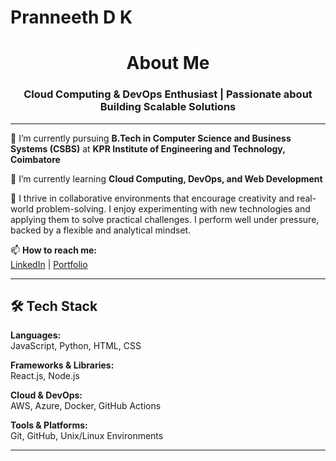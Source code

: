 # Pranneeth D K

<h1 align='center'> About Me </h1>

<h3 align="center">Cloud Computing & DevOps Enthusiast | Passionate about Building Scalable Solutions</h3>

---

🔭 I’m currently pursuing **B.Tech in Computer Science and Business Systems (CSBS)** at **KPR Institute of Engineering and Technology, Coimbatore**

🌱 I’m currently learning **Cloud Computing, DevOps, and Web Development**

👯 I thrive in collaborative environments that encourage creativity and real-world problem-solving. I enjoy experimenting with new technologies and applying them to solve practical challenges. I perform well under pressure, backed by a flexible and analytical mindset.

📫 **How to reach me:**  
[LinkedIn](https://www.linkedin.com/in/pranneethdk/) | [Portfolio](https://www.pranneethdk.com/)

---

## 🛠️ Tech Stack

**Languages:**  
JavaScript, Python, HTML, CSS

**Frameworks & Libraries:**  
React.js, Node.js

**Cloud & DevOps:**  
AWS, Azure, Docker, GitHub Actions

**Tools & Platforms:**  
Git, GitHub, Unix/Linux Environments

---

<!--## 📈 LeetCode Stats

![LeetCode Stats](https://leetcard.jacoblin.cool/pranneethdk?theme=light&font=Noto%20Sans%20Bassa%20Vah&ext=heatmap) -->
